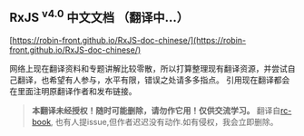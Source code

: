 
## RxJS <sup>v4.0</sup> 中文文档 （翻译中...）

[https://robin-front.github.io/RxJS-doc-chinese/](https://robin-front.github.io/RxJS-doc-chinese/)

网络上现在翻译资料和专题讲解比较零散，所以打算整理现有翻译资源，并尝试自己翻译，也希望有人参与，水平有限，错误之处请多多指点。
引用现在翻译都会在里面注明原翻译作者和发布链接。

> **本翻译未经授权！随时可能删除，请勿作它用！仅供交流学习。** 翻译自[rc-book](https://github.com/xgrommx/rx-book), 也有人提issue,但作者迟迟没有动作.如有侵权，我会立即删除。
